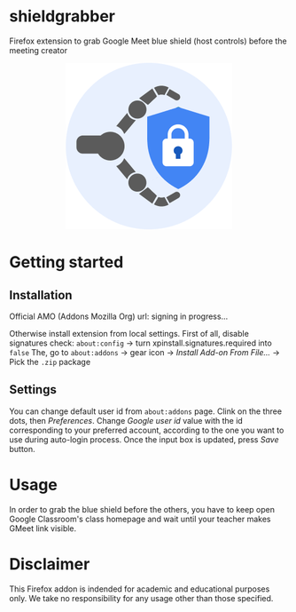 # shieldgrabber
Firefox extension to grab Google Meet blue shield (host controls) before the meeting creator

<p align="center">
	<img src="logo-300px.png">
</p>

# Getting started
## Installation
Official AMO (Addons Mozilla Org) url: signing in progress...

Otherwise install extension from local settings. 
First of all, disable signatures check: `about:config` -> turn xpinstall.signatures.required into `false`
The, go to `about:addons` -> gear icon -> _Install Add-on From File..._ -> Pick the `.zip` package

## Settings
You can change default user id from `about:addons` page. Clink on the three dots, then _Preferences_. Change _Google user id_ value with the id corresponding to your preferred account, according to the one you want to use during auto-login process. Once the input box is updated, press _Save_ button.

# Usage
In order to grab the blue shield before the others, you have to keep open Google Classroom's class homepage and wait until your teacher makes GMeet link visible. 

# Disclaimer
This Firefox addon is indended for academic and educational purposes only. We take no responsibility for any usage other than those specified.
